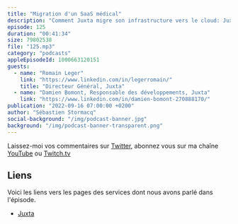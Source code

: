 ```yaml
---
title: "Migration d'un SaaS médical"
description: "Comment Juxta migre son infrastructure vers le cloud: Juxta est un éditeur de logiciel médical. Dans cet épisode, ils expliquent pourquoi et comment ils ont migré leur infrastructure vers le cloud AWS. On y parle de la certification HDS, de base de données Oracle, de FinOps. Une migration lift & refactoring pour éviter les mauvaises surprises à la première facture. L'histoire d'une migration pendant les heures de bureaux. On parle d'un nouveau rôle aussi, celui de BDOps."
episode: 125
duration: "00:41:34"
size: 79802538
file: "125.mp3"
category: "podcasts"
appleEpisodeId: 1000663120151
guests:
  - name: "Romain Leger"
    link: "https://www.linkedin.com/in/legerromain/"
    title: "Directeur Général, Juxta"
  - name: "Damien Bomont, Responsable des développements, Juxta"
    link: "https://www.linkedin.com/in/damien-bomont-270888170/"
publication: "2022-09-16 07:00:00 +0200"
author: "Sébastien Stormacq"
social-background: "/img/podcast-banner.jpg"
background: "/img/podcast-banner-transparent.png"
---
```


Laissez-moi vos commentaires sur [Twitter](https://twitter.com/sebsto), abonnez vous sur ma chaîne [YouTube](https://www.youtube.com/sebsto) ou [Twitch.tv](https://www.twitch.tv/sebAWS)

## Liens

Voici les liens vers les pages des services dont nous avons parlé dans l'épisode.

- [Juxta](https://www.juxta.fr)


